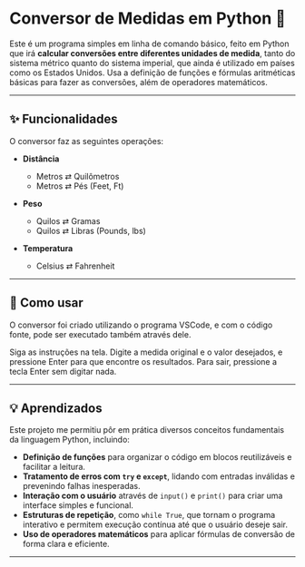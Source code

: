 # Conversor de Medidas em Python 🧮

Este é um programa simples em linha de comando básico, feito em Python que irá **calcular conversões entre diferentes unidades de medida**, 
tanto do sistema métrico quanto do sistema imperial, que ainda é utilizado em países como os Estados Unidos.  Usa a definição de funções e 
fórmulas aritméticas básicas para fazer as conversões, além de operadores matemáticos.

---

##  ✨ Funcionalidades

O conversor faz as seguintes operações:

- **Distância**
  - Metros ⇄ Quilômetros
  - Metros ⇄ Pés (Feet, Ft)
  
- **Peso**
  - Quilos ⇄ Gramas
  - Quilos ⇄ Libras (Pounds, lbs)

- **Temperatura**
  - Celsius ⇄ Fahrenheit

---

## 🚀 Como usar

O conversor foi criado utilizando o programa VSCode, e com o código fonte, pode ser executado também através dele.

Siga as instruções na tela. Digite a medida original e o valor desejados, e pressione Enter para que encontre os resultados.
    Para sair, pressione a tecla Enter sem digitar nada.

---

## 💡 Aprendizados

Este projeto me permitiu pôr em prática diversos conceitos fundamentais da linguagem Python, incluindo:

- **Definição de funções** para organizar o código em blocos reutilizáveis e facilitar a leitura.
- **Tratamento de erros com `try` e `except`**, lidando com entradas inválidas e prevenindo falhas inesperadas.
- **Interação com o usuário** através de `input()` e `print()` para criar uma interface simples e funcional.
- **Estruturas de repetição**, como `while True`, que tornam o programa interativo e permitem execução contínua até que o usuário deseje sair.
- **Uso de operadores matemáticos** para aplicar fórmulas de conversão de forma clara e eficiente.

---
